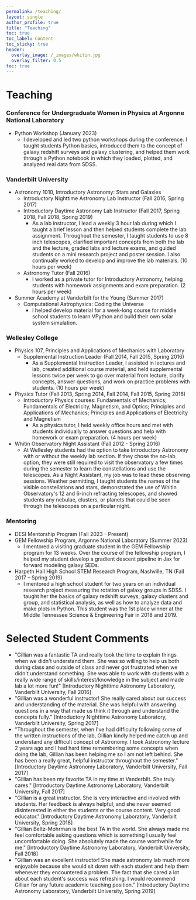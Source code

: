 ```yaml
---
permalink: /teaching/
layout: single
author_profile: true
title: "Teaching"
toc: true
toc_label: Content
toc_sticky: true
header:
  overlay_image: /_images/whitin.jpg
  overlay_filter: 0.5
toc: true
---
```


# Teaching

### Conference for Undergraduate Women in Physics at Argonne National Laboratory
* Python Workshop (January 2023)
  * I developed and led two python workshops during the conference. I taught students Python basics, introduced them to the concept of galaxy redshift surveys and galaxy clustering, and helped them work through a Python notebook in which they loaded, plotted, and analyzed real data from SDSS.

### Vanderbilt University
* Astronomy 1010, Introductory Astronomy: Stars and Galaxies
  * Introductory Nighttime Astronomy Lab Instructor (Fall 2016, Spring 2017)
  * Introductory Daytime Astronomy Lab Instructor (Fall 2017, Spring 2018, Fall 2018, Spring 2019)
    * As a lab instructor, I lead a weekly 3 hour lab during which I taught a brief lesson and then helped students complete the lab assignment. Throughout the semester, I taught students to use 8 inch telescopes, clarified important concepts from both the lab and the lecture, graded labs and lecture exams, and guided students on a mini research project and poster session. I also continually worked to develop and improve the lab materials. (10 hours per week)
  * Astronomy Tutor (Fall 2016)
    * I worked as a private tutor for Introductory Astronomy, helping students with homework assignments and exam preparation. (2 hours per week)
* Summer Academy at Vanderbilt for the Young (Summer 2017)
  * Computational Astrophysics: Coding the Universe 
    * I helped develop material for a week-long course for middle school students to learn VPython and build their own solar system simulation.

### Wellesley College
* Physics 107, Principles and Applications of Mechanics with Laboratory
  * Supplemental Instruction Leader (Fall 2014, Fall 2015, Spring 2016)
    * As a Supplemental Instruction Leader, I assisted in lectures and lab, created additional course material, and held supplemental lessons twice per week to go over material from lecture, clarify concepts, answer questions, and work on practice problems with students. (10 hours per week)
* Physics Tutor (Fall 2013, Spring 2014, Fall 2014, Fall 2015, Spring 2016)
  * Introductory Physics courses: Fundamentals of Mechanics; Fundamentals of Electricity, Magnetism, and Optics; Principles and Applications of Mechanics; Principles and Applications of Electricity and Magnetism
    * As a physics tutor, I held weekly office hours and met with students individually to answer questions and help with homework or exam preparation. (4 hours per week)
* Whitin Observatory Night Assistant (Fall 2012 - Spring 2016)
  * At Wellesley students had the option to take Introductory Astronomy with or without the weekly lab section. If they chose the no-lab option, they were still required to visit the observatory a few times during the semester to learn the constellations and use the telescopes. As a Night Assistant, my job was to lead these observing sessions. Weather permitting, I taught students the names of the visible constellations and stars, demonstrated the use of Whitin Observatory's 12 and 6-inch refracting telescopes, and showed students any nebulae, clusters, or planets that could be seen through the telescopes on a particular night. 

### Mentoring
* DESI Mentorship Program (Fall 2023 - Present)
* GEM Fellowship Program, Argonne National Laboratory (Summer 2023)
  * I mentored a visiting graduate student in the GEM Fellowship program for 13 weeks. Over the course of the fellowship program, I helped my student develop a gradient descent pipeline in Jax for forward modeling galaxy SEDs.
* Harpeth Hall High School STEM Research Program, Nashville, TN (Fall 2017 – Spring 2019)
  * I mentored a high school student for two years on an individual research project measuring the rotation of galaxy groups in SDSS. I taught her the basics of galaxy redshift surveys, galaxy clusters and group, and statistical analysis, as well as how to analyze data and make plots in Python. This student was the 1st place winner at the Middle Tennessee Science & Engineering Fair in 2018 and 2019.


# Selected Student Comments

* "Gillian was a fantastic TA and really took the time to explain things when we didn't understand them. She was so willing to help us both during class and outside of class and never got frustrated when we didn't understand something. She was able to work with students with a really wide range of skills/interest/knowledge in the subject and made lab a lot more fun!" [Introductory Nighttime Astronomy Laboratory, Vanderbilt University, Fall 2016]
* "Gillian was a wonderful instructor! She really cared about our success and understanding of the material. She was helpful with answering questions in a way that made us think it through and understand the concepts fully." [Introductory Nighttime Astronomy Laboratory, Vanderbilt University, Spring 2017]
* "Throughout the semester, when I've had difficulty following some of the written instructions of the lab, Gillian kindly helped me catch up and understand any difficult concept of Astronomy. I took Astronomy lecture 2 years ago and I had hard time remembering some concepts when doing the lab, Gillian has been helping me so I am not left behind. She has been a really great, helpful instructor throughout the semester." [Introductory Daytime Astronomy Laboratory, Vanderbilt University, Fall 2017]
* "Gillian has been my favorite TA in my time at Vanderbilt. She truly cares." [Introductory Daytime Astronomy Laboratory, Vanderbilt University, Fall 2017]
* "Gillian is a great instructor. She is very interactive and involved with students. Her feedback is always helpful, and she never seemed disinterested in either the students or the course content. Very good educator." [Introductory Daytime Astronomy Laboratory, Vanderbilt University, Spring 2018]
* "Gillian Beltz-Mohrman is the best TA in the world. She always made me feel comfortable asking questions which is something I usually feel uncomfortable doing. She absolutely made the course worthwhile for me." [Introductory Daytime Astronomy Laboratory, Vanderbilt University, Fall 2018]
* "Gillian was an excellent instructor! She made astronomy lab much more enjoyable because she would sit down with each student and help them whenever they encountered a problem. The fact that she cared a lot about each student's success was refreshing. I would recommend Gillian for any future academic teaching position." [Introductory Daytime Astronomy Laboratory, Vanderbilt University, Spring 2019]
